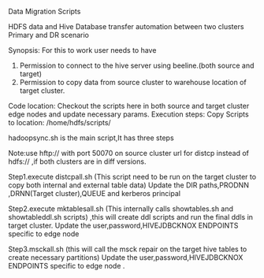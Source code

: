 Data Migration Scripts

HDFS data and Hive Database transfer automation between two  clusters Primary and DR scenario 

Synopsis:
For this to work user needs to have
1. Permission to connect to the hive server using beeline.(both source and target)
2. Permission to copy data from source cluster to warehouse location of target cluster.


Code location:
Checkout the scripts here in both source and target cluster  edge nodes and update necessary params.
Execution steps:
Copy Scripts to location: /home/hdfs/scripts/ 

hadoopsync.sh is the main script,It has three steps

Note:use hftp:// with port 50070 on source cluster url for distcp instead of hdfs:// ,if both clusters are in diff versions.

Step1.execute distcpall.sh (This script need to be run on the target cluster to copy both internal and external table data)
Update the DIR paths,PRODNN ,DRNN(Target cluster),QUEUE and kerberos principal


Step2.execute mktablesall.sh (This internally calls showtables.sh and showtableddl.sh scripts) ,this will create ddl scripts and run the final ddls in target cluster.
Update the user,password,HIVEJDBCKNOX ENDPOINTS specific to edge node 

Step3.msckall.sh (this will call the msck repair on the target hive tables to create necessary partitions)
Update the user,password,HIVEJDBCKNOX ENDPOINTS specific to edge node .

